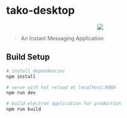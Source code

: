 # tako-desktop

<p align="center"><img src="https://user-images.githubusercontent.com/22412567/35481746-9ca8ef28-0464-11e8-8588-e48d597364a6.png"></p>

> An Instant Messaging Application.

## Build Setup

``` bash
# install dependencies
npm install

# serve with hot reload at localhost:9080
npm run dev

# build electron application for production
npm run build
```
